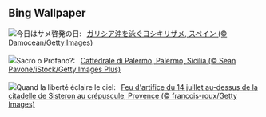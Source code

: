 ## Bing Wallpaper
![](https://www.bing.com/th?id=OHR.YoungShark_JA-JP0204898221_UHD.jpg&w=1000)今日はサメ啓発の日:&nbsp;&ensp;[ガリシア沖を泳ぐヨシキリザメ, スペイン (© Damocean/Getty Images)](https://www.bing.com/th?id=OHR.YoungShark_JA-JP0204898221_UHD.jpg)
<br><br/>
![](https://www.bing.com/th?id=OHR.CattedraleDiPalermo_IT-IT0519609819_UHD.jpg&w=1000)Sacro o Profano?:&nbsp;&ensp;[Cattedrale di Palermo, Palermo, Sicilia (© Sean Pavone/iStock/Getty Images Plus)](https://www.bing.com/th?id=OHR.CattedraleDiPalermo_IT-IT0519609819_UHD.jpg)
<br><br/>
![](https://www.bing.com/th?id=OHR.BastilleDayCelebration_FR-FR1452357775_UHD.jpg&w=1000)Quand la liberté éclaire le ciel:&nbsp;&ensp;[Feu d'artifice du 14 juillet au-dessus de la citadelle de Sisteron au crépuscule, Provence (© francois-roux/Getty Images)](https://www.bing.com/th?id=OHR.BastilleDayCelebration_FR-FR1452357775_UHD.jpg)
<br><br/>
